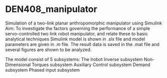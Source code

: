 # DEN408_manipulator
Simulation of a two-link planar anthropomorphic manipulator using Simulink
Aim: To investigate the factors governing the performance of a simple servo-controlled two link robot manipulator, and relate these to basic analytical techniques
Simulink model is shown in .slx file and model parameters are given in .m file.
The result data is saved in the .mat file and several figures are shown to be analyzed.

The model consist of 5 subsystems:
The Irobot Inverse subsystem
Non-Dimensional Torques subsystem
Auxiliary Control subsystem
Demand subsystem
Phased input subsystem
